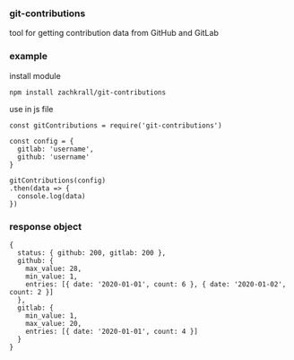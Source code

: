 ### git-contributions

tool for getting contribution data from GitHub and GitLab

### example
install module
```
npm install zachkrall/git-contributions
```
use in js file
```
const gitContributions = require('git-contributions')

const config = {
  gitlab: 'username',
  github: 'username'
}

gitContributions(config)
.then(data => {
  console.log(data)
})
```

### response object

```
{
  status: { github: 200, gitlab: 200 },
  github: {
    max_value: 28,
    min_value: 1,
    entries: [{ date: '2020-01-01', count: 6 }, { date: '2020-01-02', count: 2 }]
  },
  gitlab: {
    min_value: 1,
    max_value: 20,
    entries: [{ date: '2020-01-01', count: 4 }]
  }
}
```

